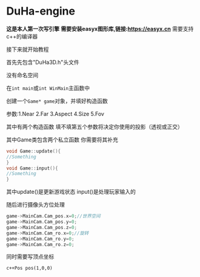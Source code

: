 # DuHa-engine
**这是本人第一次写引擎**
**需要安装easyx图形库,链接:https://easyx.cn**
需要支持c++的编译器

接下来就开始教程

首先先包含"DuHa3D.h"头文件

没有命名空间

在`int main`或`int WinMain`主函数中

创建一个`Game* game`对象，并填好构造函数

参数:1.Near 2.Far 3.Aspect 4.Size 5.Fov

其中有两个构造函数 填不填第五个参数将决定你使用的投影（透视或正交）

其中Game类包含两个私立函数
你需要将其补充
```c++
void Game::update(){
//Something
}
void Game::input(){
//Something
}
```
其中update()是更新游戏状态
input()是处理玩家输入的

随后进行摄像头方位处理
```c++
game->MainCam.Cam_pos.x=0;//世界空间
game->MainCam.Cam_pos.y=0;
game->MainCam.Cam_pos.z=0;
game->MainCam.Cam_ro.x=0;//旋转
game->MainCam.Cam_ro.y=0;
game->MainCam.Cam_ro.z=0;
```

同时需要写顶点坐标

``c++Pos pos(1,0,0)``

